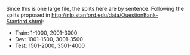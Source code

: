 Since this is one large file, the splits here are by sentence.  Following the splits proposed in http://nlp.stanford.edu/data/QuestionBank-Stanford.shtml: 
- Train: 1-1000, 2001-3000 
- Dev: 1001-1500, 3001-3500 
- Test: 1501-2000, 3501-4000

